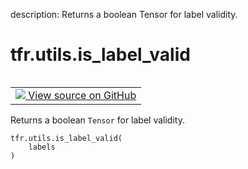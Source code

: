 description: Returns a boolean Tensor for label validity.

<div itemscope itemtype="http://developers.google.com/ReferenceObject">
<meta itemprop="name" content="tfr.utils.is_label_valid" />
<meta itemprop="path" content="Stable" />
</div>

# tfr.utils.is_label_valid

<!-- Insert buttons and diff -->

<table class="tfo-notebook-buttons tfo-api nocontent" align="left">
<td>
  <a target="_blank" href="https://github.com/tensorflow/ranking/tree/master/tensorflow_ranking/python/utils.py#L62-L65">
    <img src="https://www.tensorflow.org/images/GitHub-Mark-32px.png" />
    View source on GitHub
  </a>
</td>
</table>

Returns a boolean `Tensor` for label validity.

<pre class="devsite-click-to-copy prettyprint lang-py tfo-signature-link">
<code>tfr.utils.is_label_valid(
    labels
)
</code></pre>

<!-- Placeholder for "Used in" -->
